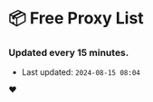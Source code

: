 # :package: Free Proxy List
### Updated every 15 minutes.

- Last updated: `2024-08-15 08:04`

:heart:
